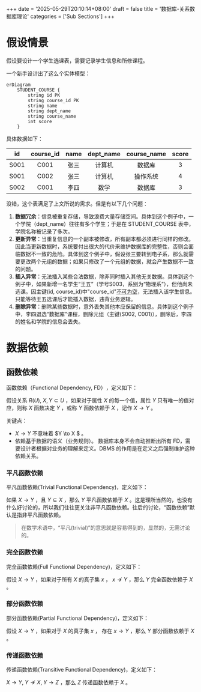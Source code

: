 +++
date = '2025-05-29T20:10:14+08:00'
draft = false
title = '数据库-关系数据库理论'
categories = ['Sub Sections']
+++

# 假设情景
假设要设计一个学生选课表，需要记录学生信息和所修课程。

一个新手设计出了这么个实体模型：

```mermaid
erDiagram
    STUDENT_COURSE {
        string id PK
        string course_id PK
        string name
        string dept_name
        string course_name
        int score
    }
```

具体数据如下：

| id | course_id | name | dept_name | course_name | score |
| :--: | :--: | :--: | :--: | :--: | :--: |
| S001 | C001 | 张三 | 计算机 | 数据库 | 3 |
| S001 | C002 | 张三 | 计算机 | 操作系统 | 4 |
| S002 | C001 | 李四 | 数学 | 数据库 | 3 |

没错，这个表满足了上文所说的需求。但是有以下几个问题：

1. **数据冗余**：信息被重复存储，导致浪费大量存储空间。具体到这个例子中，一个学院（dept_name）往往有多个学生；于是在 STUDENT_COURSE 表中，学院名称被记录了多次。
1. **更新异常**：当重复信息的一个副本被修改，所有副本都必须进行同样的修改。因此当更新数据时，系统要付出很大的代价来维护数据库的完整性，否则会面临数据不一致的危险。具体到这个例子中，假设张三要转到电子系，那么就需要更改两个元组的数据；如果只修改了一个元组的数据，就会产生数据不一致的问题。
1. **插入异常**：无法插入某些合法数据，除非同时插入其他无关数据。具体到这个例子中，如果新增一名学生“王五”（学号S003，系别为“物理系”），但他尚未选课。因主键(id, course_id)中"course_id"[不可为空](../relational-databases/index.md#关系的完整性)，无法插入该学生信息。只能等待王五选课后才能插入数据，违背业务逻辑。
1. **删除异常**：删除某些数据时，意外丢失其他本应保留的信息。具体到这个例子中，李四退选“数据库”课程，删除元组（主键(S002, C001)），删除后，李四的姓名和学院的信息会丢失。

# 数据依赖
## 函数依赖
函数依赖（Functional Dependency, FD）​，定义如下：

假设关系 $R(U), \; X, Y \subset U$ ，如果对于属性 $X$ 的每一个值，属性 $Y$ 只有唯一的值对应，则称 $X$ 函数决定 $Y$ ，或称 $Y$ 函数依赖于 $X$ ，记作 $X \to Y$ 。

​​关键点：

* $X \to Y$ 不意味着 $Y \to X $ 。
* 依赖基于数据的语义（业务规则）。​​ 数据库本身不会自动推断出所有 FD，需要设计者根据对业务的理解来定义。DBMS 的作用是在定义之后​​强制维护​​这种依赖关系。

### 平凡函数依赖
平凡函数依赖(Trivial Functional Dependency)​，定义如下：

如果 $X \to Y$ ，且 $Y \subseteq X$ ，那么 $Y$ 平凡函数依赖于 $X$ 。这是理所当然的，也没有什么好讨论的，所以我们往往更关注非平凡函数依赖。往后的讨论，“函数依赖”默认是指非平凡函数依赖。

> 在数学术语中，“平凡(trivial)”的意思就是容易得到的，显然的，无需讨论的。

### 完全函数依赖
完全函数依赖(Full Functional Dependency)​，定义如下：

假设 $X \to Y$ ，如果对于所有 $X$ 的真子集 $x$ ， $x \nrightarrow Y$ ，那么 $Y$ 完全函数依赖于 $X$ 。

### 部分函数依赖
部分函数依赖(Partial Functional Dependency)​，定义如下：

假设 $X \to Y$ ，如果对于 $X$ 的真子集 $x$ ， 存在 $x \rightarrow Y$ ，那么 $Y$ 部分函数依赖于 $X$ 。

### 传递函数依赖
传递函数依赖(Transitive Functional Dependency)​，定义如下：

$X \to Y, \; Y \nrightarrow X, \; Y \to Z$ ，那么 $Z$ 传递函数依赖于 $X$ 。

